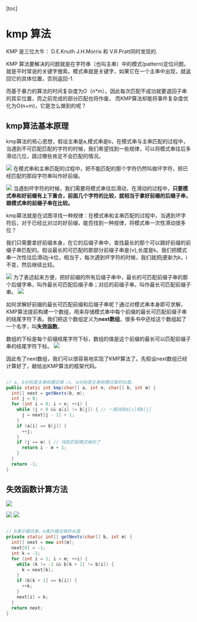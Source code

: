 [toc]
# kmp 算法

KMP 是三位大牛： D.E.Knuth   J.H.Morris 和 V.R.Pratt同时发现的.

KMP 算法要解决的问题就是在字符串（也叫主串）中的模式(pattern)定位问题。就是平时常说的关键字搜索。模式串就是关键字，如果它在一个主串中出现，就返回它的具体位置，否则返回-1.


而基于暴力的算法的时间复杂度为O（n*m）。因此每次匹配不成功就要退回子串的其实位置，而之前完成的部分匹配也将作废。 而KMP算法却能将事件复杂度优化为O(n+m)，它是怎么做到的呢？

## kmp算法基本原理

kmp算法的核心思想，假设主串是a,模式串是b，在模式串与主串匹配的过程中，当遇到不可匹配匹配的字符的时候，我们希望找到一些规律，可以将模式串往后多滑动几位，跳过哪些肯定不会匹配的情况。


![](images/2021-09-06-09-28-36.png)
在模式串和主串匹配的过程中，把不能匹配的那个字符仍然叫做坏字符，把已经匹配的那段字符串叫作好前缀。


![](images/2021-09-06-09-30-56.png)
当遇到坏字符的时候，我们需要将模式串往后滑动，在滑动的过程中，**只要模式串和好前缀有上下重合，前面几个字符的比较，就相当于拿好前缀的后缀子串，跟模式串的前缀子串在比较。**



kmp算法就是在试图寻找一种规律：在模式串和主串匹配的过程中，当遇到坏字符后，对于已经比对过的好前缀，能否找到一种规律，将模式串一次性滑动很多位？


我们只需要拿好前缀本身，在它的后缀子串中，查找最长的那个可以跟好前缀的前缀子串匹配的。假设最长的可匹配的那部分前缀子串是{v},长度是k。我们把模式串一次性往后滑动j-k位，相当于，每次遇到坏字符的时候，我们就把j更新为k，i不变，然后继续比较。

![](images/2021-09-06-09-40-01.png)
为了表述起来方便，把好前缀的所有后缀子串中，最长的可匹配前缀子串的那个后缀字串，叫作最长可匹配后缀子串；对应的前缀子串，叫作最长可匹配前缀子串。
![](images/2021-09-06-09-42-50.png)


如何求解好前缀的最长可匹配前缀和后缀子串呢？通过对模式串本身即可求解，KMP算法提前构建一个数组，用来存储模式串中每个前缀的最长可匹配前缀子串的结尾字符下表。我们把这个数组定义为**next数组**，很多书中还给这个数组起了一个名字，叫**失效函数**。

数组的下标是每个前缀结尾字符下标，数组的值是这个前缀的最长可以匹配前缀子串的结尾字符下标。
![](images/2021-09-06-09-52-38.png)

因此有了next数组，我们可以很容易地实现了KMP算法了。先假设next数组已经计算好了，献给出KMP算法的框架代码。
```java

// a, b分别是主串和模式串；n, m分别是主串和模式串的长度。
public static int kmp(char[] a, int n, char[] b, int m) {
  int[] next = getNexts(b, m);
  int j = 0;
  for (int i = 0; i < n; ++i) {
    while (j > 0 && a[i] != b[j]) { // 一直找到a[i]和b[j]
      j = next[j - 1] + 1;
    }
    if (a[i] == b[j]) {
      ++j;
    }
    if (j == m) { // 找到匹配模式串的了
      return i - m + 1;
    }
  }
  return -1;
}

```


## 失效函数计算方法
![](images/2021-09-06-10-19-50.png)

![](images/2021-09-06-10-20-25.png)
![](images/2021-09-06-10-20-41.png)

```java

// b表示模式串，m表示模式串的长度
private static int[] getNexts(char[] b, int m) {
  int[] next = new int[m];
  next[0] = -1;
  int k = -1;
  for (int i = 1; i < m; ++i) {
    while (k != -1 && b[k + 1] != b[i]) {
      k = next[k];
    }
    if (b[k + 1] == b[i]) {
      ++k;
    }
    next[i] = k;
  }
  return next;
}

```